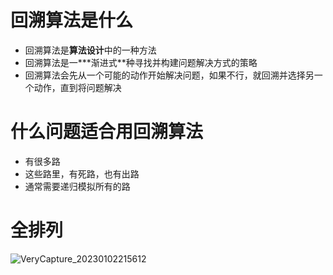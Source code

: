 # 回溯算法是什么

- 回溯算法是**算法设计**中的一种方法
- 回溯算法是一**\*渐进式**种寻找并构建问题解决方式的策略
- 回溯算法会先从一个可能的动作开始解决问题，如果不行，就回溯并选择另一个动作，直到将问题解决

# 什么问题适合用回溯算法

- 有很多路
- 这些路里，有死路，也有出路
- 通常需要递归模拟所有的路

# 全排列

![VeryCapture_20230102215612](https://user-images.githubusercontent.com/26371465/210240829-f3e74417-4c37-48ca-9c18-89024c4c129b.jpg)
